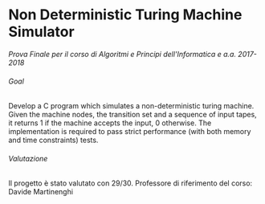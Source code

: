 # Non Deterministic Turing Machine Simulator
*Prova Finale per il corso di Algoritmi e Principi dell'Informatica e a.a. 2017-2018*

###### Goal 
Develop a C program which simulates a non-deterministic turing machine. Given the machine nodes, the transition set and a sequence of input tapes, it returns 1 if the machine accepts the input, 0 otherwise. The implementation is required to pass strict performance (with both memory and time constraints) tests.

###### Valutazione
Il progetto è stato valutato con 29/30. Professore di riferimento del corso: Davide Martinenghi
